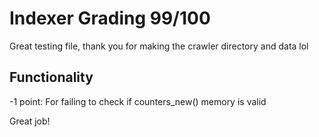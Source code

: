 # Indexer Grading 99/100

Great testing file, thank you for making the crawler directory and data lol

## Functionality
-1 point: For failing to check if counters_new() memory is valid

Great job!